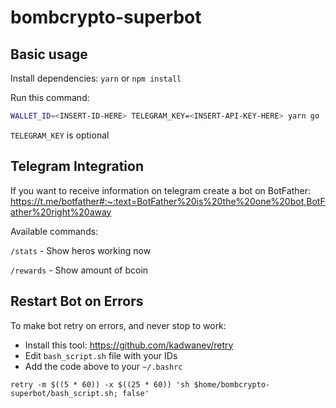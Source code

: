 # bombcrypto-superbot

## Basic usage

Install dependencies:
```yarn``` or ```npm install```

Run this command:



```bash
WALLET_ID=<INSERT-ID-HERE> TELEGRAM_KEY=<INSERT-API-KEY-HERE> yarn go
```

```TELEGRAM_KEY``` is optional

## Telegram Integration

If you want to receive information on telegram create a bot on BotFather: https://t.me/botfather#:~:text=BotFather%20is%20the%20one%20bot,BotFather%20right%20away

Available commands:

```/stats``` - Show heros working now

```/rewards``` - Show amount of bcoin

## Restart Bot on Errors

To make bot retry on errors, and never stop to work: 

* Install this tool: https://github.com/kadwanev/retry
* Edit ```bash_script.sh``` file with your IDs
* Add the code above to your ```~/.bashrc```

```retry -m $((5 * 60)) -x $((25 * 60)) 'sh $home/bombcrypto-superbot/bash_script.sh; false'```
